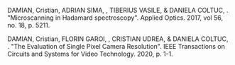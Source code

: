 DAMIAN, Cristian, ADRIAN SIMA, , TIBERIUS VASILE,  & DANIELA COLTUC, . "Microscanning in Hadamard spectroscopy". Applied Optics. 2017, vol 56, no. 18, p. 5211.

DAMIAN, Cristian, FLORIN GAROI, , CRISTIAN UDREA,  & DANIELA COLTUC, . "The Evaluation of Single Pixel Camera Resolution". IEEE Transactions on Circuits and Systems for Video Technology. 2020, p. 1-1.
